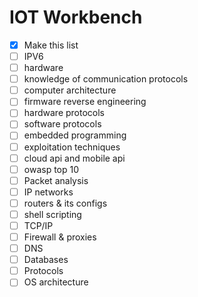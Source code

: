 # IOT Workbench

- [x] Make this list
- [ ] IPV6
- [ ] hardware
- [ ] knowledge of communication protocols
- [ ] computer architecture
- [ ] firmware reverse engineering
- [ ] hardware protocols
- [ ] software protocols
- [ ] embedded programming
- [ ] exploitation techniques
- [ ] cloud api and mobile api
- [ ] owasp top 10
- [ ] Packet analysis
- [ ] IP networks
- [ ] routers & its configs
- [ ] shell scripting
- [ ] TCP/IP
- [ ] Firewall & proxies
- [ ] DNS
- [ ] Databases
- [ ] Protocols
- [ ] OS architecture